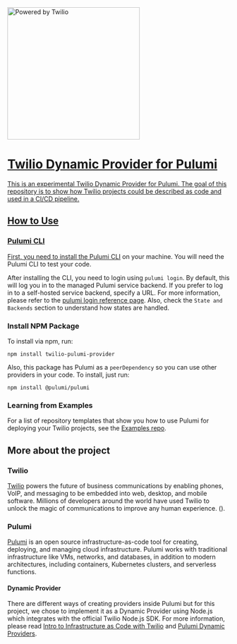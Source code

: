 <a  href="https://www.twilio.com">
<img  src="https://d3k2f0s3vqqs9o.cloudfront.net/media/final/6aee06b2-21a8-4613-9c70-9441dca13d2c/webimage-C8DB9280-3BDD-432D-AD472E92F7CE3D11.png"  alt="Powered by Twilio" width="300"/>

# Twilio Dynamic Provider for Pulumi

This is an experimental Twilio Dynamic Provider for Pulumi. The goal of this repository is to show how Twilio projects could be described as code and used in a CI/CD pipeline.

## How to Use

### Pulumi CLI

First, you need to [install the Pulumi CLI](https://www.pulumi.com/docs/reference/cli/) on your machine. You will need the Pulumi CLI to test your code.

After installing the CLI, you need to login using `pulumi login`. By default, this will log you in to the managed Pulumi service backend. If you prefer to log in to a self-hosted service backend, specify a URL. For more information, please refer to the [pulumi login reference page](https://www.pulumi.com/docs/reference/cli/pulumi_login/).  Also, check the `State and Backends` section to understand how states are handled.

### Install NPM Package

To install via npm, run:

```
npm install twilio-pulumi-provider
```

Also, this package has Pulumi as a `peerDependency` so you can use other providers in your code. To install, just run:

```
npm install @pulumi/pulumi
```

### Learning from Examples

For a list of repository templates that show you how to use Pulumi for deploying your Twilio projects, see the [Examples repo](https://github.com/twilio-infra-as-code/examples).


## More about the project


### Twilio

[Twilio](https://www.twilio.com/) powers the future of business communications by enabling phones, VoIP, and messaging to be embedded into web, desktop, and mobile software. Millions of developers around the world have used Twilio to unlock the magic of communications to improve any human experience. ().

### Pulumi

[Pulumi](https://www.pulumi.com) is an open source infrastructure-as-code tool for creating, deploying, and managing cloud infrastructure. Pulumi works with traditional infrastructure like VMs, networks, and databases, in addition to modern architectures, including containers, Kubernetes clusters, and serverless functions.

#### Dynamic Provider

There are different ways of creating providers inside Pulumi but for this project, we chose to implement it as a Dynamic Provider using Node.js which integrates with the official Twilio Node.js SDK. For more information, please read [Intro to Infrastructure as Code with Twilio](https://www.twilio.com/blog/intro-to-infrastructure-as-code-with-twilio-part-1) and [Pulumi Dynamic Providers](https://www.pulumi.com/blog/dynamic-providers/).
